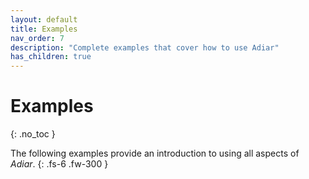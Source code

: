 ```yaml
---
layout: default
title: Examples
nav_order: 7
description: "Complete examples that cover how to use Adiar"
has_children: true
---
```


# Examples
{: .no_toc }

The following examples provide an introduction to using all aspects of *Adiar*.
{: .fs-6 .fw-300 }
